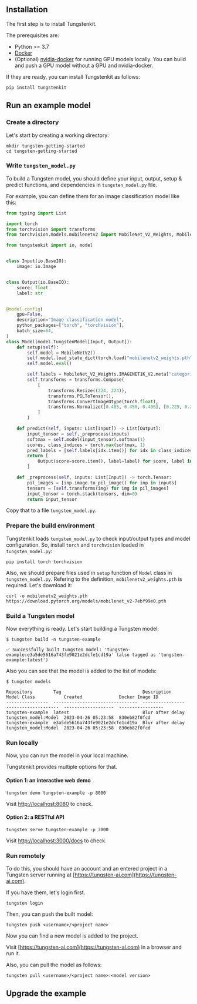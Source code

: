 ## Installation

The first step is to install Tungstenkit.

The prerequisites are:

- Python >= 3.7
- [Docker](https://docs.docker.com/engine/install/)
- (Optional) [nvidia-docker](https://docs.nvidia.com/datacenter/cloud-native/container-toolkit/install-guide.html#docker) for running GPU models locally. You can build and push a GPU model without a GPU and nvidia-docker.

If they are ready, you can install Tungstenkit as follows:

```shell
pip install tungstenkit
```

## Run an example model
### Create a directory
Let's start by creating a working directory:
```shell
mkdir tungsten-getting-started
cd tungsten-getting-started
```

### Write ``tungsten_model.py``

To build a Tungsten model, you should define your input, output, setup & predict functions, and dependencies in ``tungsten_model.py`` file.

For example, you can define them for an image classification model like this:
```python
from typing import List

import torch
from torchvision import transforms
from torchvision.models.mobilenetv2 import MobileNet_V2_Weights, MobileNetV2

from tungstenkit import io, model


class Input(io.BaseIO):
    image: io.Image


class Output(io.BaseIO):
    score: float
    label: str


@model.config(
    gpu=False,
    description="Image classification model",
    python_packages=["torch", "torchvision"],
    batch_size=64,
)
class Model(model.TungstenModel[Input, Output]):
    def setup(self):
        self.model = MobileNetV2()
        self.model.load_state_dict(torch.load("mobilenetv2_weights.pth"))
        self.model.eval()

        self.labels = MobileNet_V2_Weights.IMAGENET1K_V2.meta["categories"]
        self.transforms = transforms.Compose(
            [
                transforms.Resize((224, 224)),
                transforms.PILToTensor(),
                transforms.ConvertImageDtype(torch.float),
                transforms.Normalize([0.485, 0.456, 0.406], [0.229, 0.224, 0.225]),
            ]
        )

    def predict(self, inputs: List[Input]) -> List[Output]:
        input_tensor = self._preprocess(inputs)
        softmax = self.model(input_tensor).softmax(1)
        scores, class_indices = torch.max(softmax, 1)
        pred_labels = [self.labels[idx.item()] for idx in class_indices]
        return [
            Output(score=score.item(), label=label) for score, label in zip(scores, pred_labels)
        ]

    def _preprocess(self, inputs: List[Input]) -> torch.Tensor:
        pil_images = [inp.image.to_pil_image() for inp in inputs]
        tensors = [self.transforms(img) for img in pil_images]
        input_tensor = torch.stack(tensors, dim=0)
        return input_tensor
```
Copy that to a file ``tungsten_model.py``.

### Prepare the build environment
Tungstenkit loads ``tungsten_model.py`` to check input/output types and model configuration. 
So, install ``torch`` and ``torchvision`` loaded in ``tungsten_model.py``:
```
pip install torch torchvision
```

Also, we should prepare files used in ``setup`` function of ``Model`` class in ``tungsten_model.py``. Refering to the definition, ``mobilenetv2_weights.pth`` is required. Let's download it:
```
curl -o mobilenetv2_weights.pth https://download.pytorch.org/models/mobilenet_v2-7ebf99e0.pth
```



### Build a Tungsten model
Now everything is ready. Let's start building a Tungsten model:
```console
$ tungsten build -n tungsten-example

✅ Successfully built tungsten model: 'tungsten-example:e3a5de5616a743fe9021e2dcfe1cd19a' (also tagged as 'tungsten-example:latest')
```

Also you can see that the model is added to the list of models:
```console
$ tungsten models

Repository        Tag                               Description       Model Class           Created              Docker Image ID
----------------  --------------------------------  ----------------  --------------------  -------------------  -----------------
tungsten-example  latest                            Blur after delay  tungsten_model:Model  2023-04-26 05:23:58  830eb82f0fcd
tungsten-example  e3a5de5616a743fe9021e2dcfe1cd19a  Blur after delay  tungsten_model:Model  2023-04-26 05:23:58  830eb82f0fcd
```


### Run locally
Now, you can run the model in your local machine.

Tungstenkit provides multiple options for that.

#### Option 1: an interactive web demo
```
tungsten demo tungsten-example -p 8080
```
Visit [http://localhost:8080](http://localhost:8080) to check.

#### Option 2: a RESTful API
```
tungsten serve tungsten-example -p 3000
```
Visit [http://localhost:3000/docs](http://localhost:3000/docs) to check.

### Run remotely
To do this, you should have an account and an entered project in a Tungsten server running at [https://tungsten-ai.com](https://tungsten-ai.com).  

If you have them, let's login first.
```shell
tungsten login
```

Then, you can push the built model:
```shell
tungsten push <username>/<project name>
```

Now you can find a new model is added to the project.

Visit [https://tungsten-ai.com](https://tungsten-ai.com) in a browser and run it.

Also, you can pull the model as follows:
```
tungsten pull <username>/<project name>:<model version>
```
## Upgrade the example
<!-- ## Use GPUs
To run GPU models locally, [nvidia-docker](https://docs.nvidia.com/datacenter/cloud-native/container-toolkit/install-guide.html#docker) should be installed. -->